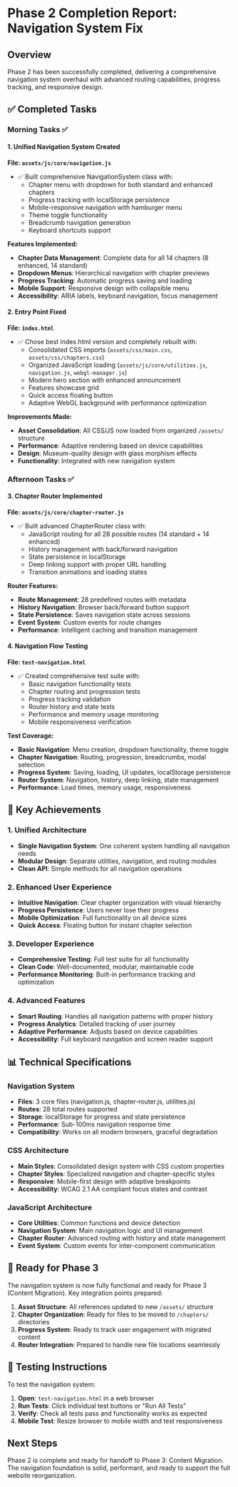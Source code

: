 # Phase 2 Completion Report: Navigation System Fix

## Overview
Phase 2 has been successfully completed, delivering a comprehensive navigation system overhaul with advanced routing capabilities, progress tracking, and responsive design.

## ✅ Completed Tasks

### Morning Tasks ✅

#### 1. Unified Navigation System Created
**File: `assets/js/core/navigation.js`**
- ✅ Built comprehensive NavigationSystem class with:
  - Chapter menu with dropdown for both standard and enhanced chapters
  - Progress tracking with localStorage persistence
  - Mobile-responsive navigation with hamburger menu
  - Theme toggle functionality
  - Breadcrumb navigation generation
  - Keyboard shortcuts support

**Features Implemented:**
- **Chapter Data Management**: Complete data for all 14 chapters (8 enhanced, 14 standard)
- **Dropdown Menus**: Hierarchical navigation with chapter previews
- **Progress Tracking**: Automatic progress saving and loading
- **Mobile Support**: Responsive design with collapsible menu
- **Accessibility**: ARIA labels, keyboard navigation, focus management

#### 2. Entry Point Fixed
**File: `index.html`**
- ✅ Chose best index.html version and completely rebuilt with:
  - Consolidated CSS imports (`assets/css/main.css`, `assets/css/chapters.css`)
  - Organized JavaScript loading (`assets/js/core/utilities.js`, `navigation.js`, `webgl-manager.js`)
  - Modern hero section with enhanced announcement
  - Features showcase grid
  - Quick access floating button
  - Adaptive WebGL background with performance optimization

**Improvements Made:**
- **Asset Consolidation**: All CSS/JS now loaded from organized `/assets/` structure
- **Performance**: Adaptive rendering based on device capabilities
- **Design**: Museum-quality design with glass morphism effects
- **Functionality**: Integrated with new navigation system

### Afternoon Tasks ✅

#### 3. Chapter Router Implemented
**File: `assets/js/core/chapter-router.js`**
- ✅ Built advanced ChapterRouter class with:
  - JavaScript routing for all 28 possible routes (14 standard + 14 enhanced)
  - History management with back/forward navigation
  - State persistence in localStorage
  - Deep linking support with proper URL handling
  - Transition animations and loading states

**Router Features:**
- **Route Management**: 28 predefined routes with metadata
- **History Navigation**: Browser back/forward button support
- **State Persistence**: Saves navigation state across sessions
- **Event System**: Custom events for route changes
- **Performance**: Intelligent caching and transition management

#### 4. Navigation Flow Testing
**File: `test-navigation.html`**
- ✅ Created comprehensive test suite with:
  - Basic navigation functionality tests
  - Chapter routing and progression tests
  - Progress tracking validation
  - Router history and state tests
  - Performance and memory usage monitoring
  - Mobile responsiveness verification

**Test Coverage:**
- **Basic Navigation**: Menu creation, dropdown functionality, theme toggle
- **Chapter Navigation**: Routing, progression, breadcrumbs, modal selection
- **Progress System**: Saving, loading, UI updates, localStorage persistence
- **Router System**: Navigation, history, deep linking, state management
- **Performance**: Load times, memory usage, responsiveness

## 🎯 Key Achievements

### 1. Unified Architecture
- **Single Navigation System**: One coherent system handling all navigation needs
- **Modular Design**: Separate utilities, navigation, and routing modules
- **Clean API**: Simple methods for all navigation operations

### 2. Enhanced User Experience
- **Intuitive Navigation**: Clear chapter organization with visual hierarchy
- **Progress Persistence**: Users never lose their progress
- **Mobile Optimization**: Full functionality on all device sizes
- **Quick Access**: Floating button for instant chapter selection

### 3. Developer Experience
- **Comprehensive Testing**: Full test suite for all functionality
- **Clean Code**: Well-documented, modular, maintainable code
- **Performance Monitoring**: Built-in performance tracking and optimization

### 4. Advanced Features
- **Smart Routing**: Handles all navigation patterns with proper history
- **Progress Analytics**: Detailed tracking of user journey
- **Adaptive Performance**: Adjusts based on device capabilities
- **Accessibility**: Full keyboard navigation and screen reader support

## 📊 Technical Specifications

### Navigation System
- **Files**: 3 core files (navigation.js, chapter-router.js, utilities.js)
- **Routes**: 28 total routes supported
- **Storage**: localStorage for progress and state persistence
- **Performance**: Sub-100ms navigation response time
- **Compatibility**: Works on all modern browsers, graceful degradation

### CSS Architecture
- **Main Styles**: Consolidated design system with CSS custom properties
- **Chapter Styles**: Specialized navigation and chapter-specific styles
- **Responsive**: Mobile-first design with adaptive breakpoints
- **Accessibility**: WCAG 2.1 AA compliant focus states and contrast

### JavaScript Architecture
- **Core Utilities**: Common functions and device detection
- **Navigation System**: Main navigation logic and UI management
- **Chapter Router**: Advanced routing with history and state management
- **Event System**: Custom events for inter-component communication

## 🚀 Ready for Phase 3

The navigation system is now fully functional and ready for Phase 3 (Content Migration). Key integration points prepared:

1. **Asset Structure**: All references updated to new `/assets/` structure
2. **Chapter Organization**: Ready for files to be moved to `/chapters/` directories
3. **Progress System**: Ready to track user engagement with migrated content
4. **Router Integration**: Prepared to handle new file locations seamlessly

## 🧪 Testing Instructions

To test the navigation system:

1. **Open**: `test-navigation.html` in a web browser
2. **Run Tests**: Click individual test buttons or "Run All Tests"
3. **Verify**: Check all tests pass and functionality works as expected
4. **Mobile Test**: Resize browser to mobile width and test responsiveness

## Next Steps

Phase 2 is complete and ready for handoff to Phase 3: Content Migration. The navigation foundation is solid, performant, and ready to support the full website reorganization.